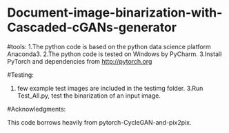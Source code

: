 # Document-image-binarization-with-Cascaded-cGANs-generator

#tools: 
1.The python code is based on the python data science platform Anaconda3. 
2.The python code is tested on Windows by PyCharm.
3.Install PyTorch and dependencies from http://pytorch.org


#Testing:

1. few example test images are included in the testimg folder.
3.Run Test_All.py, test the binarization of an input image. 


#Acknowledgments:

This code borrows heavily from pytorch-CycleGAN-and-pix2pix.
